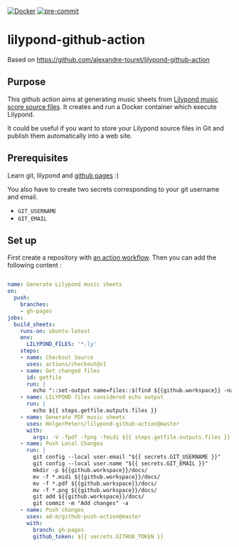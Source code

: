 [![Docker](https://github.com/HolgerPeters/lilypond-github-action/actions/workflows/docker-publish.yml/badge.svg)](https://github.com/HolgerPeters/lilypond-github-action/actions/workflows/docker-publish.yml) [![pre-commit](https://github.com/HolgerPeters/lilypond-github-action/actions/workflows/pre-commit.yml/badge.svg)](https://github.com/HolgerPeters/lilypond-github-action/actions/workflows/pre-commit.yml)

# lilypond-github-action

Based on https://github.com/alexandre-touret/lilypond-github-action

## Purpose
This github action aims at generating music sheets from [Lilypond music score
source files](https://lilypond.org). It creates and run a Docker container
which execute Lilypond.

It could be useful if you want to store your Lilypond source files in Git and
publish them automatically into a web site.

## Prerequisites
Learn git, lilypond and [github pages](https://pages.github.com/)  :)

You also have to create two secrets corresponding to your git username and
email.
* `GIT_USERNAME`
* `GIT_EMAIL`

## Set up
First create a repository with [an action
workflow](https://github.com/features/actions). Then you can add the following
content :

```yaml

name: Generate Lilypond music sheets
on:
  push:
    branches:
    - gh-pages
jobs:
  build_sheets:
    runs-on: ubuntu-latest
    env:
      LILYPOND_FILES: '*.ly'
    steps:
    - name: Checkout Source
      uses: actions/checkout@v1
    - name: Get changed files
      id: getfile
      run: |
        echo "::set-output name=files::$(find ${{github.workspace}} -name "${{ env.LILYPOND_FILES }}" -printf "%P\n" | xargs)"
    - name: LILYPOND files considered echo output
      run: |
        echo ${{ steps.getfile.outputs.files }}
    - name: Generate PDF music sheets
      uses: HolgerPeters/lilypond-github-action@master
      with:
        args: -V -fpdf -fpng -fmidi ${{ steps.getfile.outputs.files }}
    - name: Push Local Changes
      run: |
        git config --local user.email "${{ secrets.GIT_USERNAME }}"
        git config --local user.name "${{ secrets.GIT_EMAIL }}"
        mkdir -p ${{github.workspace}}/docs/
        mv -f *.midi ${{github.workspace}}/docs/
        mv -f *.pdf ${{github.workspace}}/docs/
        mv -f *.png ${{github.workspace}}/docs/
        git add ${{github.workspace}}/docs/
        git commit -m "Add changes" -a
    - name: Push changes
      uses: ad-m/github-push-action@master
      with:
        branch: gh-pages
        github_token: ${{ secrets.GITHUB_TOKEN }}
```
